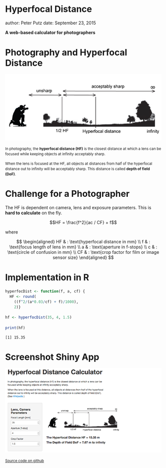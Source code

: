 Hyperfocal Distance
========================================================
author: Peter Putz
date: September 23, 2015

**A web-based calculator for photographers**

Photography and Hyperfocal Distance
========================================================

![](www/hf.jpg)

<small>In photography, the **hyperfocal distance (HF)** is the closest 
distance at which a lens can be focused while keeping objects 
at infinity acceptably sharp.</small>

<small>When the lens is focused at the HF, all objects at 
distances from half of the hyperfocal distance out to 
infinity will be acceptably sharp. This distance is called 
**depth of field (DoF)**.</small>


Challenge for a Photographer
========================================================

The HF is dependent on camera, lens and exposure parameters.
This is **hard to calculate** on the fly.

$$HF = \frac{f^2}{ac / CF} + f$$

where

$$
\begin{aligned}
  HF & : \text{hyperfocal distance in mm} \\
  f & : \text{focus length of lens in mm} \\
  a & : \text{aperture in f-stops} \\
  c & : \text{circle of confusion in mm} \\
  CF & : \text{crop factor for film or image sensor size}
\end{aligned}
$$

Implementation in R
========================================================


```r
hyperfocDist <- function(f, a, cf) {
  HF <- round(
    ((f^2/(a*0.03/cf) + f)/1000),
    2)}

hf <- hyperfocDist(35, 4, 1.5)

print(hf)
```

```
[1] 15.35
```


Screenshot Shiny App
========================================================

![](www/shiny.png)

<small>[Source code on github](https://github.com/pputz/hf_distance)</small>
